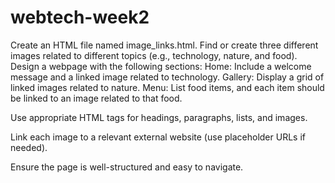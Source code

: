 # webtech-week2

Create an HTML file named image_links.html.
Find or create three different images related to different topics (e.g., technology, nature, and food).
Design a webpage with the following sections:
Home: Include a welcome message and a linked image related to technology.
Gallery: Display a grid of linked images related to nature.
Menu: List food items, and each item should be linked to an image related to that food.

Use appropriate HTML tags for headings, paragraphs, lists, and images.

Link each image to a relevant external website (use placeholder URLs if needed).

Ensure the page is well-structured and easy to navigate.
